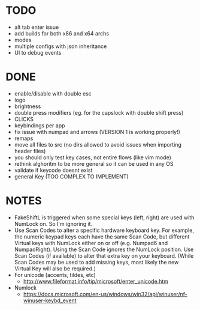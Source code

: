 # TODO
- alt tab enter issue
- add builds for both x86 and x64 archs
- modes
- multiple configs with json inheritance
- UI to debug events

# DONE
- enable/disable with double esc
- logo
- brightness
- double press modifiers (eg. for the capslock with double shift press)
- CLICKS
- keybindings per app
- fix issue with numpad and arrows (VERSION 1 is working properly!)
- remaps
- move all files to src (no dirs allowed to avoid issues when importing header files)
- you should only test key cases, not entire flows (like vim mode)
- rethink alghoritm to be more general so it can be used in any OS
- validate if keycode doesnt exist
- general Key (TOO COMPLEX TO IMPLEMENT)

# NOTES
- FakeShiftL is triggered when some special keys (left, right) are used with NumLock on. So I'm ignoring it.
- Use Scan Codes to alter a specific hardware keyboard key. For example, the numeric keypad keys each have the same Scan Code, but different Virtual keys with NumLock either on or off (e.g. Numpad6 and NumpadRight). Using the Scan Code ignores the NumLock position. Use Scan Codes (if available) to alter that extra key on your keyboard. (While Scan Codes may be used to add missing keys, most likely the new Virtual Key will also be required.)
- For unicode (accents, tildes, etc)
  - http://www.fileformat.info/tip/microsoft/enter_unicode.htm
- Numlock
  - https://docs.microsoft.com/en-us/windows/win32/api/winuser/nf-winuser-keybd_event
